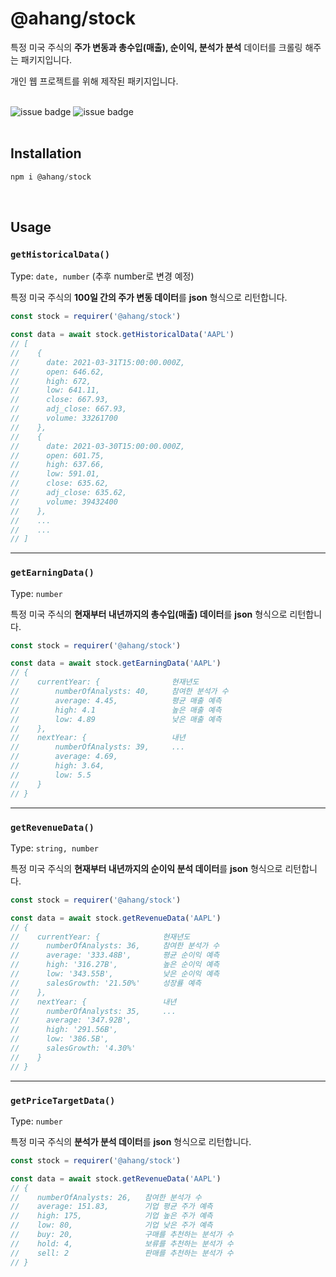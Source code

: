 # @ahang/stock

특정 미국 주식의 **주가 변동과 총수입(매출), 순이익, 분석가 분석** 데이터를 크롤링 해주는 패키지입니다.

개인 웹 프로젝트를 위해 제작된 패키지입니다.
<br />
<br />


![issue badge](https://img.shields.io/badge/puppeteer-8.0.0-red)   ![issue badge](https://img.shields.io/badge/cheerio-1.0.0-orange)
<br />
<br />


## Installation

```javascript
npm i @ahang/stock
```
<br />

## Usage

### `getHistoricalData()`

Type: `date, number` (추후 number로 변경 예정)

특정 미국 주식의 **100일 간의 주가 변동 데이터**를 **json** 형식으로 리턴합니다.

```javascript
const stock = requirer('@ahang/stock')

const data = await stock.getHistoricalData('AAPL')
// [
//    {
//      date: 2021-03-31T15:00:00.000Z,
//      open: 646.62,
//      high: 672,
//      low: 641.11,
//      close: 667.93,
//      adj_close: 667.93,
//      volume: 33261700
//    },
//    {
//      date: 2021-03-30T15:00:00.000Z,
//      open: 601.75,
//      high: 637.66,
//      low: 591.01,
//      close: 635.62,
//      adj_close: 635.62,
//      volume: 39432400
//    },
//    ...
//    ...
// ]
```



***

### `getEarningData()`

Type: `number`

특정 미국 주식의 **현재부터 내년까지의 총수입(매출)  데이터**를 **json** 형식으로 리턴합니다.

```javascript
const stock = requirer('@ahang/stock')

const data = await stock.getEarningData('AAPL')
// {
//    currentYear: {                현재년도
//        numberOfAnalysts: 40,     참여한 분석가 수
//        average: 4.45,            평균 매출 예측
//        high: 4.1                 높은 매출 예측
//        low: 4.89                 낮은 매출 예측
//    },
//    nextYear: {                   내년
//        numberOfAnalysts: 39,     ...
//        average: 4.69,
//        high: 3.64,
//        low: 5.5
//    }
// }
```



***

### `getRevenueData()`

Type: `string, number`

특정 미국 주식의 **현재부터 내년까지의 순이익 분석 데이터**를 **json** 형식으로 리턴합니다.

```javascript
const stock = requirer('@ahang/stock')

const data = await stock.getRevenueData('AAPL')
// {
//    currentYear: {              현재년도
//      numberOfAnalysts: 36,     참여한 분석가 수
//      average: '333.48B',       평균 순이익 예측
//      high: '316.27B',          높은 순이익 예측
//      low: '343.55B',           낮은 순이익 예측
//      salesGrowth: '21.50%'     성장률 예측
//    },
//    nextYear: {                 내년
//      numberOfAnalysts: 35,     ... 
//      average: '347.92B',
//      high: '291.56B',
//      low: '386.5B',
//      salesGrowth: '4.30%'
//    }
// }
```



***

### `getPriceTargetData()`

Type: `number`

특정 미국 주식의 **분석가 분석 데이터**를 **json** 형식으로 리턴합니다.

```javascript
const stock = requirer('@ahang/stock')

const data = await stock.getRevenueData('AAPL')
// {
//    numberOfAnalysts: 26,   참여한 분석가 수
//    average: 151.83,        기업 평균 주가 예측
//    high: 175,              기업 높은 주가 예측
//    low: 80,                기업 낮은 주가 예측
//    buy: 20,                구매를 추천하는 분석가 수
//    hold: 4,                보류를 추천하는 분석가 수
//    sell: 2                 판매를 추천하는 분석가 수
// }
```

